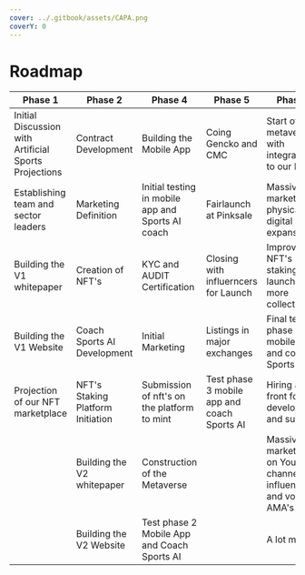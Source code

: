 ```yaml
---
cover: ../.gitbook/assets/CAPA.png
coverY: 0
---
```


# Roadmap

| Phase 1                                               | Phase 2                           | Phase 4                                           | Phase 5                                     | Phase 6                                                               |
| ----------------------------------------------------- | --------------------------------- | ------------------------------------------------- | ------------------------------------------- | --------------------------------------------------------------------- |
| Initial Discussion with Artificial Sports Projections | Contract Development              | Building the Mobile App                           | Coing Gencko and CMC                        | Start of the metaverse with integration to our NFT's                  |
| Establishing team and sector leaders                  | Marketing Definition              | Initial testing in mobile app and Sports AI coach | Fairlaunch at Pinksale                      | Massive marketing, physical and digital expansion                     |
| Building the V1 whitepaper                            | Creation of NFT's                 | KYC and AUDIT Certification                       | Closing with influerncers for Launch        | Improving NFT's staking and launching more collections                |
| Building the V1 Website                               | Coach Sports AI Development       | Initial Marketing                                 | Listings in major exchanges                 | Final test phase of mobile app and coach Sports AI                    |
| Projection of our NFT marketplace                     | NFT's Staking Platform Initiation | Submission of nft's on the platform to mint       | Test phase 3 mobile app and coach Sports AI | Hiring a new front for development and support                        |
|                                                       | Building the V2 whitepaper        | Construction of the Metaverse                     |                                             | Massive marketing on Youtube channel with influencers and voice AMA's |
|                                                       | Building the V2 Website           | Test phase 2 Mobile App and Coach Sports AI       |                                             | A lot more...                                                         |
